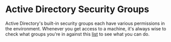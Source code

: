 # Active Directory Security Groups

Active Directory's built-in security groups each have various permissions in the environment. Whenever you get access to a machine, it's always wise to check what groups you're in against this [list](https://docs.microsoft.com/en-us/windows/security/identity-protection/access-control/active-directory-security-groups) to see what you can do.
